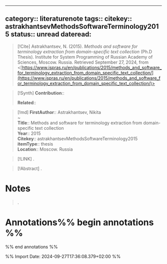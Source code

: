 
---
category:: literaturenote
tags:: 
citekey:: astrakhantsevMethodsSoftwareTerminology2015
status:: unread
dateread:
---

> [!Cite]
> Astrakhantsev, N. (2015). _Methods and software for terminology extraction from domain-specific text collection_ (Ph.D Thesis). Institute for System Programming of Russian Academy of Sciences, Moscow. Russia. Retrieved September 27, 2024, from <[https://www.ispras.ru/en/publications/2015/methods_and_software_for_terminology_extraction_from_domain_specific_text_collection/](https://www.ispras.ru/en/publications/2015/methods_and_software_for_terminology_extraction_from_domain_specific_text_collection/)>

>[!Synth]
>**Contribution**:: 
>
>**Related**:: 
>

>[!md]
> **FirstAuthor**:: Astrakhantsev, Nikita  
~    
> **Title**:: Methods and software for terminology extraction from domain-specific text collection  
> **Year**:: 2015   
> **Citekey**:: astrakhantsevMethodsSoftwareTerminology2015  
> **itemType**:: thesis  
> **Location**:: Moscow. Russia    

> [!LINK] 
>.

> [!Abstract]
>.
> 
# Notes
>.


# Annotations%% begin annotations %%


%% end annotations %%

%% Import Date: 2024-09-27T17:36:08.379+02:00 %%
